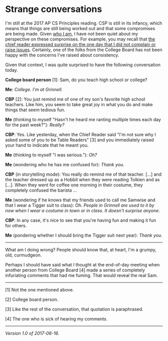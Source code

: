 Strange conversations
=====================

I'm still at the 2017 AP CS Principles reading.  CSP is still in its
infancy, which means that things are still being worked out and that
some compromises are being made.  Given [who I am](curmudgeon), I have
not been quiet about my perspective on these compromises.  For example,
you may recall that [the chief reader expressed surprise on the one
day that I did not complain or raise issues](curmudgeon-2017-06-14).
Certainly, one of the folks from the College Board has not been happy
with the concerns I've raised about consistency.

Given that context, I was quite surprised to have the following conversation
today.

__College board person__ [1]: Sam, do you teach high school or college?

__Me__: _College. I'm at Grinnell._

__CBP__ [2]: You just remind me of one of my son's favorite high
school teachers.  Like him, you seem to take great joy in what you do
and make things that seem tedious fun.

__Me__ (thinking to myself "Hasn't he heard me ranting multiple times
each day for the past week?"): _Really?_

__CBP__: Yes.  Like yesterday, when the Chief Reader said "I'm not
sure why I asked some of you to be Table Readers" [3] and you immediately
raised your hand to indicate that he meant you.

__Me__ (thinking to myself "I was serious."): _Oh?_

__Me__ (wondering who he has me confused for): _Thank you._

__CBP__ (in storytelling mode): You really do remind me of that teacher. 
[...] and the teacher dressed up as a Hobbit when they were reading
Tolkien and as [...].  When they went for coffee one morning in their
costume, they completely confused the barista ...

__Me__ (wondering if he knows that my friends used to call me
Samwise and that I wear a Tigger suit to class): _Oh.  People in
Grinnell are used to it by now when I wear a costume in town or
in class.  It doesn't surprise anyone._

__CBP__: In any case, it's nice to see that you're having fun and making it fun
for others.

__Me__ (pondering whether I should bring the Tigger suit next year):
_Thank you_.

---

What am I doing wrong?  People should know that, at heart, I'm a grumpy,
old, curmudgeon.

Perhaps I should have said what I thought at the end-of-day meeting
when another person from College Board [4] made a series of completely
infuriating comments that had me fuming.  That would reveal the real Sam.

---

[1] Not the one mentioned above.

[2] College board person.

[3] Like the rest of the conversation, that quotation is paraphrased.

[4] The one who is sick of hearing my comments.

---

*Version 1.0 of 2017-06-16.*
